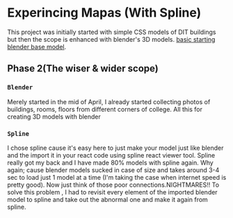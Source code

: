 # Experincing Mapas (With Spline)

This project was initially started with simple CSS models of DIT buildings but then the scope is enhanced with blender's 3D models.  [basic starting blender base model](https://drive.google.com/file/d/1BGvMYc8sp0-gtqKWEWi4V7BrXi-lJ6C5/view?usp=sharing).

## Phase 2(The wiser & wider scope)

### `Blender`
Merely started in the mid of April, I already started collecting photos of buildings, rooms, floors from different corners of college. All this for creating 3D models with blender

### `Spline`
I chose spline cause it's easy here to just make your model just like blender and the import it in your react code using spline react viewer tool. 
Spline really got my back and I have made 80% models with spline again. Why again; cause blender models sucked in case of size and takes around 3-4 sec to load just 1 model at a time (I'm taking the case when internet speed is pretty good). Now just think of those poor connections.NIGHTMARES!! 
To solve this problem , I had to revisit every element of the imported blender model to spline and take out the abnormal one and make it again from spline. 


